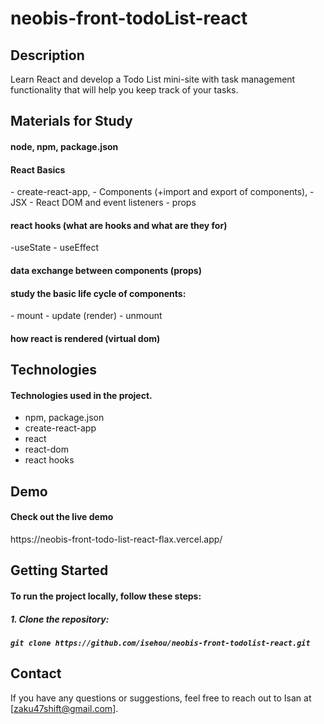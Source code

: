 <h1>neobis-front-todoList-react</h1>

<h2>Description</h2>

Learn React and develop a Todo List mini-site with task management functionality that will help you keep track of your tasks.

<h2>Materials for Study</h2>

<h4>node, npm, package.json</h4>
<h4>React Basics</h4>
          - create-react-app,
          - Components (+import and export of components),
          - JSX
          - React DOM and event listeners
          - props
  <h4>react hooks (what are hooks and what are they for)</h4>
          -useState
          - useEffect
  <h4>data exchange between components (props)</h4>
  <h4>study the basic life cycle of components:</h4> 
          - mount
          - update (render)
          - unmount
 <h4>how react is rendered (virtual dom)</h4>


<h2>Technologies</h2>

<h4>Technologies used in the project.</h4>

  - npm, package.json
  - create-react-app
  - react
  - react-dom
  - react hooks

<h2>Demo</h2>

<h4>Check out the live demo </h4>https://neobis-front-todo-list-react-flax.vercel.app/

<h2>Getting Started</h2>

<h4>To run the project locally, follow these steps:</h4>

<h5>1. Clone the repository:<h5>

    git clone https://github.com/isehou/neobis-front-todolist-react.git

<h2>Contact</h2>

If you have any questions or suggestions, feel free to reach out to Isan at [zaku47shift@gmail.com].
